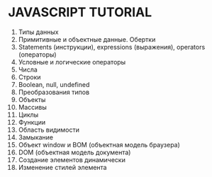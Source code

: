 # JAVASCRIPT TUTORIAL

1. Типы данных
2. Примитивные и объектные данные. Обертки
3. Statements (инструкции), expressions (выражения), operators (операторы)
4. Условные и логические операторы
5. Числа
6. Строки
7. Boolean, null, undefined
8. Преобразования типов
9. Объекты
10. Массивы
11. Циклы
12. Функции
13. Область видимости
14. Замыкание
15. Объект window и BOM (объектная модель браузера)
16. DOM (объектная модель документа)
17. Создание элементов динамически
18. Изменение стилей элемента
